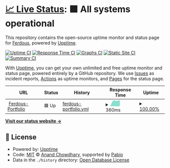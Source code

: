 # [📈 Live Status](https://ferdous-mahmud.github.io/portfolio-uptime): <!--live status--> **🟩 All systems operational**

This repository contains the open-source uptime monitor and status page for [Ferdous](ferdousmahmud.co), powered by [Upptime](https://github.com/upptime/upptime).

[![Uptime CI](https://github.com/ferdous-mahmud/portfolio-uptime/workflows/Uptime%20CI/badge.svg)](https://github.com/ferdous-mahmud/portfolio-uptime/actions?query=workflow%3A%22Uptime+CI%22)
[![Response Time CI](https://github.com/ferdous-mahmud/portfolio-uptime/workflows/Response%20Time%20CI/badge.svg)](https://github.com/ferdous-mahmud/portfolio-uptime/actions?query=workflow%3A%22Response+Time+CI%22)
[![Graphs CI](https://github.com/ferdous-mahmud/portfolio-uptime/workflows/Graphs%20CI/badge.svg)](https://github.com/ferdous-mahmud/portfolio-uptime/actions?query=workflow%3A%22Graphs+CI%22)
[![Static Site CI](https://github.com/ferdous-mahmud/portfolio-uptime/workflows/Static%20Site%20CI/badge.svg)](https://github.com/ferdous-mahmud/portfolio-uptime/actions?query=workflow%3A%22Static+Site+CI%22)
[![Summary CI](https://github.com/ferdous-mahmud/portfolio-uptime/workflows/Summary%20CI/badge.svg)](https://github.com/ferdous-mahmud/portfolio-uptime/actions?query=workflow%3A%22Summary+CI%22)

With [Upptime](https://upptime.js.org), you can get your own unlimited and free uptime monitor and status page, powered entirely by a GitHub repository. We use [Issues](https://github.com/ferdous-mahmud/portfolio-uptime/issues) as incident reports, [Actions](https://github.com/ferdous-mahmud/portfolio-uptime/actions) as uptime monitors, and [Pages](https://ferdous-mahmud.github.io/portfolio-uptime) for the status page.

<!--start: status pages-->
<!-- This summary is generated by Upptime (https://github.com/upptime/upptime) -->
<!-- Do not edit this manually, your changes will be overwritten -->
<!-- prettier-ignore -->
| URL | Status | History | Response Time | Uptime |
| --- | ------ | ------- | ------------- | ------ |
| <img alt="" src="https://icons.duckduckgo.com/ip3/ferdousmahmud.co.ico" height="13"> [Ferdous-Portfolio](https://ferdousmahmud.co) | 🟩 Up | [ferdous-portfolio.yml](https://github.com/ferdous-mahmud/portfolio-uptime/commits/HEAD/history/ferdous-portfolio.yml) | <details><summary><img alt="Response time graph" src="./graphs/ferdous-portfolio/response-time-week.png" height="20"> 360ms</summary><br><a href="https://ferdous-mahmud.github.io/portfolio-uptime/history/ferdous-portfolio"><img alt="Response time 360" src="https://img.shields.io/endpoint?url=https%3A%2F%2Fraw.githubusercontent.com%2Fferdous-mahmud%2Fportfolio-uptime%2FHEAD%2Fapi%2Fferdous-portfolio%2Fresponse-time.json"></a><br><a href="https://ferdous-mahmud.github.io/portfolio-uptime/history/ferdous-portfolio"><img alt="24-hour response time 382" src="https://img.shields.io/endpoint?url=https%3A%2F%2Fraw.githubusercontent.com%2Fferdous-mahmud%2Fportfolio-uptime%2FHEAD%2Fapi%2Fferdous-portfolio%2Fresponse-time-day.json"></a><br><a href="https://ferdous-mahmud.github.io/portfolio-uptime/history/ferdous-portfolio"><img alt="7-day response time 360" src="https://img.shields.io/endpoint?url=https%3A%2F%2Fraw.githubusercontent.com%2Fferdous-mahmud%2Fportfolio-uptime%2FHEAD%2Fapi%2Fferdous-portfolio%2Fresponse-time-week.json"></a><br><a href="https://ferdous-mahmud.github.io/portfolio-uptime/history/ferdous-portfolio"><img alt="30-day response time 360" src="https://img.shields.io/endpoint?url=https%3A%2F%2Fraw.githubusercontent.com%2Fferdous-mahmud%2Fportfolio-uptime%2FHEAD%2Fapi%2Fferdous-portfolio%2Fresponse-time-month.json"></a><br><a href="https://ferdous-mahmud.github.io/portfolio-uptime/history/ferdous-portfolio"><img alt="1-year response time 360" src="https://img.shields.io/endpoint?url=https%3A%2F%2Fraw.githubusercontent.com%2Fferdous-mahmud%2Fportfolio-uptime%2FHEAD%2Fapi%2Fferdous-portfolio%2Fresponse-time-year.json"></a></details> | <details><summary><a href="https://ferdous-mahmud.github.io/portfolio-uptime/history/ferdous-portfolio">100.00%</a></summary><a href="https://ferdous-mahmud.github.io/portfolio-uptime/history/ferdous-portfolio"><img alt="All-time uptime 100.00%" src="https://img.shields.io/endpoint?url=https%3A%2F%2Fraw.githubusercontent.com%2Fferdous-mahmud%2Fportfolio-uptime%2FHEAD%2Fapi%2Fferdous-portfolio%2Fuptime.json"></a><br><a href="https://ferdous-mahmud.github.io/portfolio-uptime/history/ferdous-portfolio"><img alt="24-hour uptime 100.00%" src="https://img.shields.io/endpoint?url=https%3A%2F%2Fraw.githubusercontent.com%2Fferdous-mahmud%2Fportfolio-uptime%2FHEAD%2Fapi%2Fferdous-portfolio%2Fuptime-day.json"></a><br><a href="https://ferdous-mahmud.github.io/portfolio-uptime/history/ferdous-portfolio"><img alt="7-day uptime 100.00%" src="https://img.shields.io/endpoint?url=https%3A%2F%2Fraw.githubusercontent.com%2Fferdous-mahmud%2Fportfolio-uptime%2FHEAD%2Fapi%2Fferdous-portfolio%2Fuptime-week.json"></a><br><a href="https://ferdous-mahmud.github.io/portfolio-uptime/history/ferdous-portfolio"><img alt="30-day uptime 100.00%" src="https://img.shields.io/endpoint?url=https%3A%2F%2Fraw.githubusercontent.com%2Fferdous-mahmud%2Fportfolio-uptime%2FHEAD%2Fapi%2Fferdous-portfolio%2Fuptime-month.json"></a><br><a href="https://ferdous-mahmud.github.io/portfolio-uptime/history/ferdous-portfolio"><img alt="1-year uptime 100.00%" src="https://img.shields.io/endpoint?url=https%3A%2F%2Fraw.githubusercontent.com%2Fferdous-mahmud%2Fportfolio-uptime%2FHEAD%2Fapi%2Fferdous-portfolio%2Fuptime-year.json"></a></details>

<!--end: status pages-->

[**Visit our status website →**](https://ferdous-mahmud.github.io/portfolio-uptime)

## 📄 License

- Powered by: [Upptime](https://github.com/upptime/upptime)
- Code: [MIT](./LICENSE) © [Anand Chowdhary](https://anandchowdhary.com), supported by [Pabio](https://pabio.com)
- Data in the `./history` directory: [Open Database License](https://opendatacommons.org/licenses/odbl/1-0/)

